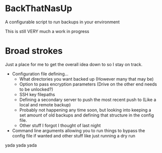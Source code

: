# BackThatNasUp
A configurable script to run backups in your environment

This is still VERY much a work in progress

# Broad strokes
Just a place for me to get the overall idea down to so I stay on track.
- Configuration file defining...
  * What directories you want backed up (However many that may be)
  * Option to pass encryption parameters (Drive on the other end needs to be unlocked?)
  * SSH key filepaths
  * Defining a secondary server to push the most recent push to (Like a local and remote backup)
  * Probably not happening any time soon, but looking into keeping a set amount of old backups and defining that structure in the config file.
  * Other stuff I forgot I thought of last night
- Command line arguments allowing you to run things to bypass the config file if wanted and other stuff like just running a dry run


yada yada yada

